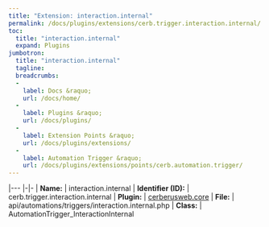 ```yaml
---
title: "Extension: interaction.internal"
permalink: /docs/plugins/extensions/cerb.trigger.interaction.internal/
toc:
  title: "interaction.internal"
  expand: Plugins
jumbotron:
  title: "interaction.internal"
  tagline: 
  breadcrumbs:
  -
    label: Docs &raquo;
    url: /docs/home/
  -
    label: Plugins &raquo;
    url: /docs/plugins/
  -
    label: Extension Points &raquo;
    url: /docs/plugins/extensions/
  -
    label: Automation Trigger &raquo;
    url: /docs/plugins/extensions/points/cerb.automation.trigger/
---
```


|---
|-|-
| **Name:** | interaction.internal
| **Identifier (ID):** | cerb.trigger.interaction.internal
| **Plugin:** | [cerberusweb.core](/docs/plugins/cerberusweb.core/)
| **File:** | api/automations/triggers/interaction.internal.php
| **Class:** | AutomationTrigger_InteractionInternal

